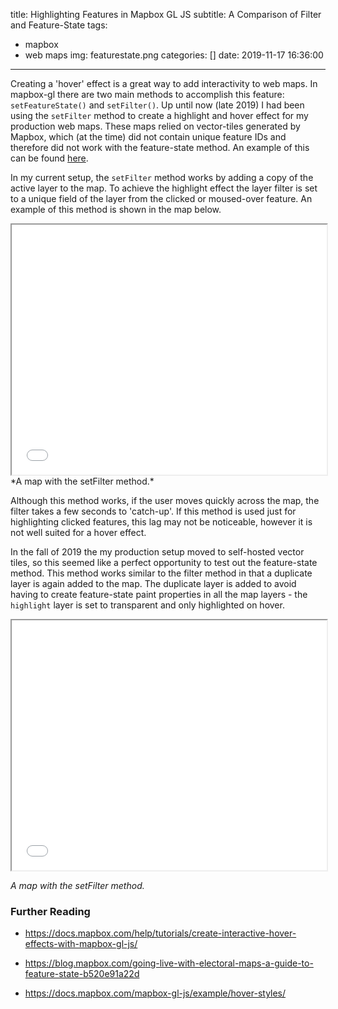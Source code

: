 title: Highlighting Features in Mapbox GL JS
subtitle: A Comparison of Filter and Feature-State
tags:
  - mapbox
  - web maps
img: featurestate.png
categories: []
date: 2019-11-17 16:36:00
---

Creating a 'hover' effect is a great way to add interactivity to web maps. In mapbox-gl there are two main methods to accomplish this feature: ``setFeatureState()`` and ``setFilter()``. Up until now (late 2019) I had been using the ``setFilter`` method to create a highlight and hover effect for my production web maps. These maps relied on vector-tiles generated by Mapbox, which (at the time) did not contain unique feature IDs and therefore did not work with the feature-state method. An example of this can be found [here](https://bl.ocks.org/reyemtm/400485be6027f197952e073ac0658be4).

In my current setup, the ``setFilter`` method works by adding a copy of the active layer to the map. To achieve the highlight effect the layer filter is set to a unique field of the layer from the clicked or moused-over feature. An example of this method is shown in the map below. 

<iframe height="400px" width="100%" src="/apps/mapbox-highlight/filter/"></iframe>
*A map with the setFilter method.*

Although this method works, if the user moves quickly across the map, the filter takes a few seconds to 'catch-up'. If this method is used just for highlighting clicked features, this lag may not be noticeable, however it is not well suited for a hover effect.

In the fall of 2019 the my production setup moved to self-hosted vector tiles, so this seemed like a perfect opportunity to test out the feature-state method. This method works similar to the filter method in that a duplicate layer is again added to the map. The duplicate layer is added to avoid having to create feature-state paint properties in all the map layers - the ``highlight`` layer is set to transparent and only highlighted on hover.

<iframe height="400px" width="100%" src="/apps/mapbox-highlight/featurestate/"></iframe>

*A map with the setFilter method.*

### Further Reading
- https://docs.mapbox.com/help/tutorials/create-interactive-hover-effects-with-mapbox-gl-js/

- https://blog.mapbox.com/going-live-with-electoral-maps-a-guide-to-feature-state-b520e91a22d

- https://docs.mapbox.com/mapbox-gl-js/example/hover-styles/
  	

